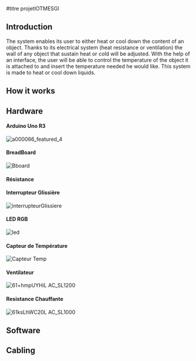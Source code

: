 #titre projetIOTMESGI


## Introduction

The system enables its user to either heat or cool down the content of an object. Thanks to its electrical system (heat resistance or ventilation) the wall of any object that sustain heat or cold will be adjusted. With the help of an interface, the user will be able to control the temperature of the object it is attached to and insert the temperature needed he would like. 
This system is made to heat or cool down liquids. 

## How it works

## Hardware

#### Arduino Uno R3
![a000066_featured_4](https://user-images.githubusercontent.com/25655382/80113931-34b97200-8583-11ea-9a97-de5afb1e4386.jpg)

#### BreadBoard

![Bboard](https://user-images.githubusercontent.com/25655382/80186337-219fb400-860e-11ea-84fd-c3b88b63d84b.JPG)

#### Résistance 

#### Interrupteur Glissière

![interrupteurGlissiere](https://user-images.githubusercontent.com/25655382/80114142-7b0ed100-8583-11ea-9df4-b39672bf626c.jpg)


#### LED RGB

![led](https://user-images.githubusercontent.com/25655382/80186229-f74df680-860d-11ea-9b78-7f4f9fb941c9.JPG)


#### Capteur de Température

![Capteur Temp](https://user-images.githubusercontent.com/25655382/80114228-9c6fbd00-8583-11ea-9b82-6731e23d6a69.jpg)


#### Ventilateur

![61+hmpUYHiL _AC_SL1200_](https://user-images.githubusercontent.com/25655382/80114275-aee9f680-8583-11ea-8df6-69d4e626da9f.jpg)


#### Resistance Chauffante 
![61ksLhWC20L _AC_SL1000_](https://user-images.githubusercontent.com/25655382/80114329-ba3d2200-8583-11ea-8c6a-83cda1ba6c79.jpg)


## Software 

## Cabling



